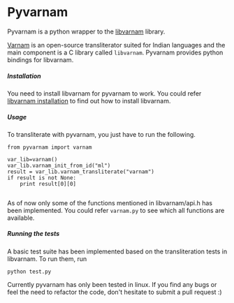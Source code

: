 # Pyvarnam

Pyvarnam is a python wrapper to the [libvarnam](https://github.com/varnamproject/libvarnam) library.

[Varnam](http://www.varnamproject.com/) is an open-source transliterator suited for Indian languages and the
main component is a C library called `libvarnam`. Pyvarnam provides python bindings for libvarnam.

##### Installation

You need to install libvarnam for pyvarnam to work. You could refer [libvarnam installation](https://github.com/varnamproject/libvarnam#installing-libvarnam) to find out how to install libvarnam.

##### Usage

To transliterate with pyvarnam, you just have to run the following.
```
from pyvarnam import varnam

var_lib=varnam()
var_lib.varnam_init_from_id("ml")
result = var_lib.varnam_transliterate("varnam")
if result is not None:
    print result[0][0]
    
```
As of now only some of the functions mentioned in libvarnam/api.h has been implemented. You could refer `varnam.py` to
see which all functions are available. 

##### Running the tests

A basic test suite has been implemented based on the transliteration tests in
libvarnam. To run them, run

```
python test.py
```
Currently pyvarnam has only been tested in linux. If you find any bugs or feel the need to refactor the code,
don't hesitate to submit a pull request :)
